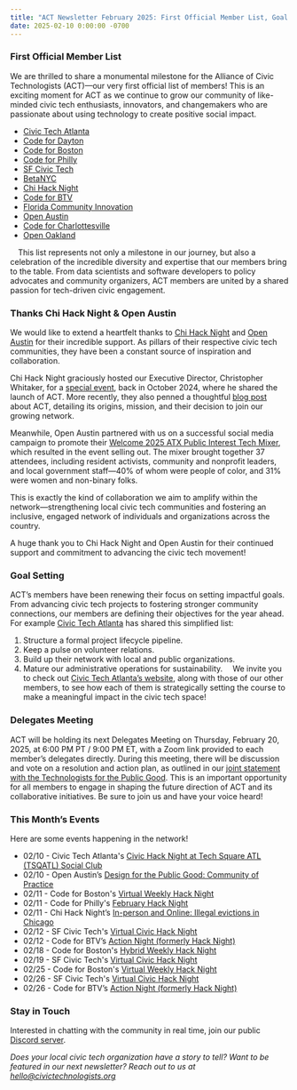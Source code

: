 ```yaml
---
title: "ACT Newsletter February 2025: First Official Member List, Goal Setting, Delegates Meeting, and Events"
date: 2025-02-10 0:00:00 -0700
---
```


### First Official Member List

We are thrilled to share a monumental milestone for the Alliance of Civic Technologists (ACT)—our very first official list of members! This is an exciting moment for ACT as we continue to grow our community of like-minded civic tech enthusiasts, innovators, and changemakers who are passionate about using technology to create positive social impact.

* [Civic Tech Atlanta](https://www.civictechatlanta.org/)
* [Code for Dayton](https://www.codefordayton.org/)
* [Code for Boston](https://www.codeforboston.org/)
* [Code for Philly](https://codeforphilly.org/)
* [SF Civic Tech](https://www.sfcivictech.org/)
* [BetaNYC](https://beta.nyc/)
* [Chi Hack Night](https://chihacknight.org/)
* [Code for BTV](https://codeforbtv.org/)
* [Florida Community Innovation](https://floridainnovation.org/)
* [Open Austin](https://www.open-austin.org/)
* [Code for Charlottesville](https://codeforcville.org/)
* [Open Oakland](https://openoakland.org/)

⠀
This list represents not only a milestone in our journey, but also a celebration of the incredible diversity and expertise that our members bring to the table. From data scientists and software developers to policy advocates and community organizers, ACT members are united by a shared passion for tech-driven civic engagement.

### Thanks Chi Hack Night & Open Austin

We would like to extend a heartfelt thanks to [Chi Hack Night](https://chihacknight.org/) and [Open Austin](https://www.open-austin.org/) for their incredible support. As pillars of their respective civic tech communities, they have been a constant source of inspiration and collaboration.

Chi Hack Night graciously hosted our Executive Director, Christopher Whitaker, for a [special event](https://chihacknight.org/events/2024/10/29/act), back in October 2024, where he shared the launch of ACT. More recently, they also penned a thoughtful [blog post](https://chihacknight.org/blog/2024/12/16/2024-joining-act) about ACT, detailing its origins, mission, and their decision to join our growing network.

Meanwhile, Open Austin partnered with us on a successful social media campaign to promote their [Welcome 2025 ATX Public Interest Tech Mixer](https://www.linkedin.com/posts/open-austin_during-welcome-2025-public-interest-tech-activity-7288227344815661056-8MYB/), which resulted in the event selling out. The mixer brought together 37 attendees, including resident activists, community and nonprofit leaders, and local government staff—40% of whom were people of color, and 31% were women and non-binary folks.

This is exactly the kind of collaboration we aim to amplify within the network—strengthening local civic tech communities and fostering an inclusive, engaged network of individuals and organizations across the country.

A huge thank you to Chi Hack Night and Open Austin for their continued support and commitment to advancing the civic tech movement!

### Goal Setting
ACT’s members have been renewing their focus on setting impactful goals. From advancing civic tech projects to fostering stronger community connections, our members are defining their objectives for the year ahead. For example [Civic Tech Atlanta](https://www.civictechatlanta.org/) has shared this simplified list:

1. Structure a formal project lifecycle pipeline.
2. Keep a pulse on volunteer relations.
3. Build up their network with local and public organizations.
4. Mature our administrative operations for sustainability.
   ⠀
   We invite you to check out [Civic Tech Atlanta’s website](https://www.civictechatlanta.org/), along with those of our other members, to see how each of them is strategically setting the course to make a meaningful impact in the civic tech space!

### Delegates Meeting
ACT will be holding its next Delegates Meeting on Thursday, February 20, 2025, at 6:00 PM PT / 9:00 PM ET, with a Zoom link provided to each member’s delegates directly. During this meeting, there will be discussion and vote on a resolution and action plan, as outlined in our [joint statement with the Technologists for the Public Good](https://www.civictechnologists.org/2025/01/committment-to-supporting-our-communities). This is an important opportunity for all members to engage in shaping the future direction of ACT and its collaborative initiatives. Be sure to join us and have your voice heard!

### This Month’s Events
Here are some events happening in the network!
* 02/10 - Civic Tech Atlanta's [Civic Hack Night at Tech Square ATL \(TSQATL\) Social Club](https://www.meetup.com/civictechatlanta/events/305490143)
* 02/10 - Open Austin’s [Design for the Public Good: Community of Practice](https://www.eventbrite.com/e/design-for-the-public-good-community-of-practice-tickets-1204070119139)
* 02/11 - Code for Boston's [Virtual Weekly Hack Night](https://www.meetup.com/code-for-boston/events/305765590)
* 02/11 - Code for Philly's [February Hack Night](https://www.meetup.com/code-for-philly/events/305023562)
* 02/11 - Chi Hack Night’s [In-person and Online: Illegal evictions in Chicago](https://chihacknight.org/events/2025/02/11/ire)
* 02/12 - SF Civic Tech's [Virtual Civic Hack Night](https://www.meetup.com/sfcivictech/events/305786595)
* 02/12 - Code for BTV’s [Action Night \(formerly Hack Night\)](https://www.meetup.com/codeforbtv/events/305607919/)
* 02/18 - Code for Boston's [Hybrid Weekly Hack Night](https://www.meetup.com/code-for-boston/events/305543919)
* 02/19 - SF Civic Tech's [Virtual Civic Hack Night](https://www.meetup.com/sfcivictech/events/305912238)
* 02/25 - Code for Boston's [Virtual Weekly Hack Night](https://www.meetup.com/code-for-boston/events/305987633)
* 02/26 - SF Civic Tech's [Virtual Civic Hack Night](https://www.meetup.com/sfcivictech/events/306042666)
* 02/26 - Code for BTV’s [Action Night \(formerly Hack Night\)](https://www.meetup.com/codeforbtv/events/306038708/)

### Stay in Touch

Interested in chatting with the community in real time, join our public [Discord server](https://discord.gg/kFsUUfsra6).

*Does your local civic tech organization have a story to tell? Want to be featured in our next newsletter? Reach out to us at hello@civictechnologists.org*
